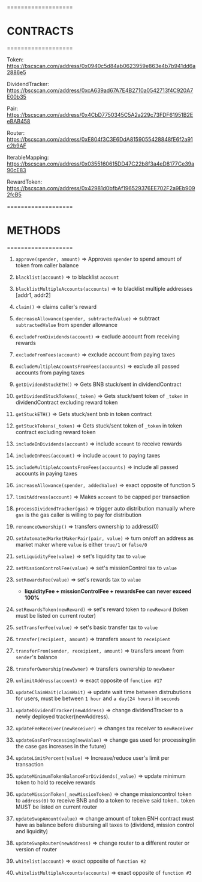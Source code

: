 ===================
# CONTRACTS
===================

Token: https://bscscan.com/address/0x0940c5d84ab0623959e863e4b7b941dd6a2886e5

DividendTracker: https://bscscan.com/address/0xcA639ad67A7E4B2710a0542713f4C920A7E00b35

Pair: https://bscscan.com/address/0x4CbD7750345C5A2a229c73FDF61951B2EeBAB458

Router: https://bscscan.com/address/0xE804f3C3E6DdA8159055428848fE6f2a91c2b9AF

IterableMapping: https://bscscan.com/address/0x0355160615DD47C22b8f3a4eD8177Ce39a90cE83

RewardToken: https://bscscan.com/address/0x42981d0bfbAf196529376EE702F2a9Eb9092fcB5

===================
# METHODS
===================

1. `approve(spender, amount)` => Approves `spender` to spend amount of token from caller balance

2. `blacklist(account)` => to blacklist `account`

3. `blacklistMultipleAccounts(accounts)` => to blacklist multiple addresses [addr1, addr2]

4. `claim()` => claims caller's reward

5. `decreaseAllowance(spender, subtractedValue)` => subtract `subtractedValue` from spender allowance

6. `excludeFromDividends(account)` => exclude account from receiving rewards

7. `excludeFromFees(account)` => exclude account from paying taxes

8. `excludeMultipleAccountsFromFees(accounts)` => exclude all passed accounts from paying taxes

9. `getDividendStuckETH()` => Gets BNB stuck/sent in dividendContract

10. `getDividendStuckTokens(_token)` => Gets stuck/sent token of `_token` in dividendContract excluding reward token

11. `getStuckETH()` => Gets stuck/sent bnb in token contract

12. `getStuckTokens(_token)` => Gets stuck/sent token of `_token` in token contract excluding reward token

13. `includeInDividends(account)` => include `account` to receive rewards

14. `includeInFees(account)` => include `account` to paying taxes

15. `includeMultipleAccountsFromFees(accounts)` => include all passed accounts in paying taxes

16. `increaseAllowance(spender, addedValue)` => exact opposite of function 5

17. `limitAddress(account)` => Makes `account` to be capped per transaction

18. `processDividendTracker(gas)` => trigger auto distribution manually where `gas` is the gas caller is willing to pay for distribution

19. `renounceOwnership()` => transfers ownership to address(0)

20. `setAutomatedMarketMakerPair(pair, value)` => turn on/off an address as market maker where `value` is either `true/1` or `false/0`

21. `setLiquidityFee(value)` => set's liquidity tax to `value`

22. `setMissionControlFee(value)` => set's missionControl tax to `value`

23. `setRewardsFee(value)` => set's rewards tax to `value`
    - **liquidityFee + missionControlFee + rewardsFee can never exceed 100%**

24. `setRewardsToken(newReward)` => set's reward token to `newReward` (token must be listed on current router)

25. `setTransferFee(value)` => set's basic transfer tax to `value`

25. `transfer(recipient, amount)` => transfers `amount` to `receipient`

27. `transferFrom(sender, receipient, amount)` => transfers `amount` from  `sender`'s balance

28. `transferOwnership(newOwner)` => transfers ownership to `newOwner`

29. `unlimitAddress(account)` => exact opposite of `function #17`

30. `updateClaimWait(claimWait)` => update wait time between distrubutions for users, must be between `1 hour` and `a day(24 hours)` in `seconds`

31. `updateDividendTracker(newAddress)` => change dividendTracker to a newly deployed tracker(newAddress).

32. `updateFeeReceiver(newReceiver)` => changes tax receiver to `newReceiver`

33. `updateGasForProcessing(newValue)` => change gas used for processing(in the case gas increases in the future)

34. `updateLimitPercent(value)` => Increase/reduce user's limit per transaction

35. `updateMinimumTokenBalanceForDividends(_value)` => update minimum token to hold to receive rewards

36. `updateMissionToken(_newMissionToken)` => change missioncontrol token to `address(0)` to receive BNB and to a token to receive said token.. token MUST be listed on current router

37. `updateSwapAmount(value)` => change amount of token ENH contract must have as balance before disbursing all taxes to (dividend, mission control and liquidity)

38. `updateSwapRouter(newAddress)` => change router to a different router or version of router 

39. `whitelist(account)` => exact opposite of `function #2`

40. `whitelistMultipleAccounts(accounts)` => exact opposite of `function #3`